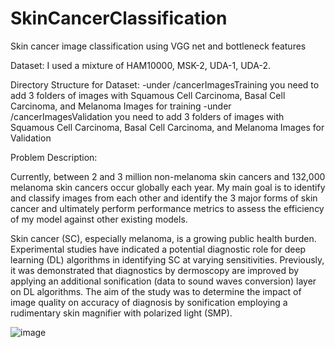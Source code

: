 # SkinCancerClassification
Skin cancer image classification using VGG net and bottleneck features

Dataset: I used a mixture of HAM10000, MSK-2, UDA-1, UDA-2.

Directory Structure for Dataset: 
  -under /cancerImagesTraining you need to add 3 folders of images with Squamous Cell Carcinoma, Basal Cell Carcinoma, and Melanoma Images for training
  -under /cancerImagesValidation you need to add 3 folders of images with Squamous Cell Carcinoma, Basal Cell Carcinoma, and Melanoma Images for Validation


Problem Description:

Currently, between 2 and 3 million non-melanoma skin cancers and 132,000 melanoma skin cancers occur globally each year.
My main goal is to identify and classify images from each other and identify the 3 major forms of skin cancer and ultimately
perform performance metrics to assess the efficiency of my model against other existing models.

Skin cancer (SC), especially melanoma, is a growing public health burden. Experimental studies have indicated a potential diagnostic role for deep learning (DL) algorithms
in identifying SC at varying sensitivities. Previously, it was demonstrated that diagnostics by dermoscopy are improved by applying an additional sonification
(data to sound waves conversion) layer on DL algorithms. The aim of the study was to determine the impact of image quality on accuracy of diagnosis by 
sonification employing a rudimentary skin magnifier with polarized light (SMP). 


![image](https://user-images.githubusercontent.com/91235316/156826396-1f9196e2-66a8-4a0c-acf8-4cf842a86383.png)


